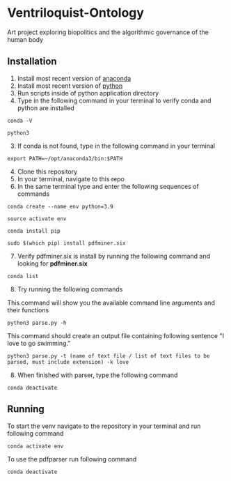 # Ventriloquist-Ontology
Art project exploring biopolitics and the algorithmic governance of the human body

## Installation
1. Install most recent version of [anaconda](https://www.anaconda.com)
2. Install most recent version of [python](https://www.python.org)
3. Run scripts inside of python application directory
4. Type in the following command in your terminal to verify conda and python are installed

`conda -V`

`python3`

3. If conda is not found, type in the following command in your terminal 

`export PATH=~/opt/anaconda3/bin:$PATH`

4. Clone this repository
5. In your terminal, navigate to this repo
6. In the same terminal type and enter the following sequences of commands

`conda create --name env python=3.9`

`source activate env`

`conda install pip`

`sudo $(which pip) install pdfminer.six`

7. Verify pdfminer.six is install by running the following command and looking for **pdfminer.six**

`conda list`

8. Try running the following commands

This command will show you the available command line arguments and their functions

`python3 parse.py -h`

This command should create an output file containing following sentence "I love to go swimming."

`python3 parse.py -t (name of text file / list of text files to be parsed, must include extension) -k love`

8. When finished with parser, type the following command

`conda deactivate`

## Running 

To start the venv navigate to the repository in your terminal and run following command 

`conda activate env`

To use the pdfparser run following command 

`conda deactivate`


